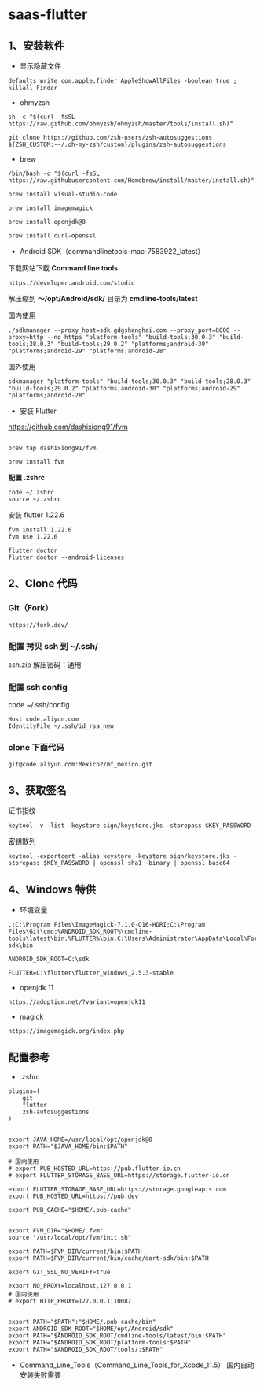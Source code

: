 # saas-flutter

## 1、安装软件

- 显示隐藏文件
```
defaults write com.apple.finder AppleShowAllFiles -boolean true ; killall Finder
```

- ohmyzsh

```
sh -c "$(curl -fsSL https://raw.github.com/ohmyzsh/ohmyzsh/master/tools/install.sh)"

git clone https://github.com/zsh-users/zsh-autosuggestions ${ZSH_CUSTOM:-~/.oh-my-zsh/custom}/plugins/zsh-autosuggestions

```

- brew
```
/bin/bash -c "$(curl -fsSL https://raw.githubusercontent.com/Homebrew/install/master/install.sh)"

brew install visual-studio-code

brew install imagemagick

brew install openjdk@8

brew install curl-openssl
```

- Android SDK（commandlinetools-mac-7583922_latest）

下载网站下载 **Command line tools**
```
https://developer.android.com/studio 
```
解压缩到 **～/opt/Android/sdk/** 目录为 **cmdline-tools/latest**

国内使用

```
./sdkmanager --proxy_host=sdk.gdgshanghai.com --proxy_port=8000 --proxy=http --no_https "platform-tools" "build-tools;30.0.3" "build-tools;28.0.3" "build-tools;29.0.2" "platforms;android-30" "platforms;android-29" "platforms;android-28"
```

国外使用
```
sdkmanager "platform-tools" "build-tools;30.0.3" "build-tools;28.0.3" "build-tools;29.0.2" "platforms;android-30" "platforms;android-29" "platforms;android-28"
```

- 安装 Flutter

https://github.com/dashixiong91/fvm

```

brew tap dashixiong91/fvm

brew install fvm

```
**配置 .zshrc**
```
code ~/.zshrc
source ~/.zshrc
```

安装 flutter 1.22.6

```
fvm install 1.22.6
fvm use 1.22.6

flutter doctor
flutter doctor --android-licenses
```

## 2、Clone 代码


### Git（Fork）

```
https://fork.dev/
```

### 配置 拷贝 ssh 到 ~/.ssh/
ssh.zip 
解压密码：通用

### 配置 ssh config
code ~/.ssh/config
```
Host code.aliyun.com
IdentityFile ~/.ssh/id_rsa_new
```

### clone 下面代码
```
git@code.aliyun.com:Mexico2/mf_mexico.git
```

## 3、获取签名

证书指纹
```
keytool -v -list -keystore sign/keystore.jks -storepass $KEY_PASSWORD
```

密钥散列
```
keytool -exportcert -alias keystore -keystore sign/keystore.jks -storepass $KEY_PASSWORD | openssl sha1 -binary | openssl base64
```

## 4、Windows 特供

- 环境变量

```
.;C:\Program Files\ImageMagick-7.1.0-Q16-HDRI;C:\Program Files\Git\cmd;%ANDROID_SDK_ROOT%\cmdline-tools\latest\bin;%FLUTTER%\bin;C:\Users\Administrator\AppData\Local\Fork\gitInstance\2.30.2\mingw64\bin;%FLUTTER%\bin\cache\dart-sdk\bin

ANDROID_SDK_ROOT=C:\sdk

FLUTTER=C:\flutter\flutter_windows_2.5.3-stable

```
- openjdk 11
```
https://adoptium.net/?variant=openjdk11
```
- magick
```
https://imagemagick.org/index.php
```

## 配置参考

- .zshrc

```
plugins=(
    git
    flutter
    zsh-autosuggestions
)


export JAVA_HOME=/usr/local/opt/openjdk@8
export PATH="$JAVA_HOME/bin:$PATH"

# 国内使用
# export PUB_HOSTED_URL=https://pub.flutter-io.cn
# export FLUTTER_STORAGE_BASE_URL=https://storage.flutter-io.cn

export FLUTTER_STORAGE_BASE_URL=https://storage.googleapis.com
export PUB_HOSTED_URL=https://pub.dev

export PUB_CACHE="$HOME/.pub-cache"


export FVM_DIR="$HOME/.fvm"
source "/usr/local/opt/fvm/init.sh"

export PATH=$FVM_DIR/current/bin:$PATH
export PATH=$FVM_DIR/current/bin/cache/dart-sdk/bin:$PATH

export GIT_SSL_NO_VERIFY=true

export NO_PROXY=localhost,127.0.0.1
# 国内使用
# export HTTP_PROXY=127.0.0.1:10087


export PATH="$PATH":"$HOME/.pub-cache/bin"
export ANDROID_SDK_ROOT="$HOME/opt/Android/sdk"
export PATH="$ANDROID_SDK_ROOT/cmdline-tools/latest/bin:$PATH"
export PATH="$ANDROID_SDK_ROOT/platform-tools:$PATH"
export PATH="$ANDROID_SDK_ROOT/tools/:$PATH"

```

- Command_Line_Tools（Command_Line_Tools_for_Xcode_11.5） 国内自动安装失败需要
